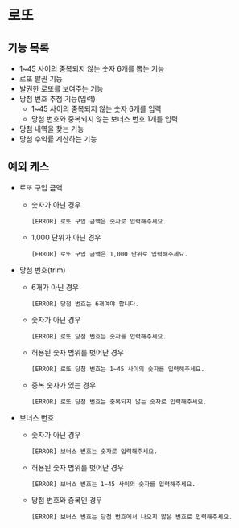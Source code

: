 # 로또

## 기능 목록

- 1~45 사이의 중복되지 않는 숫자 6개를 뽑는 기능
- 로또 발권 기능
- 발권한 로또를 보여주는 기능
- 당첨 번호 추첨 기능(입력)
  - 1~45 사이의 중복되지 않는 숫자 6개를 입력
  - 당첨 번호와 중복되지 않는 보너스 번호 1개를 입력
- 당첨 내역을 찾는 기능
- 당첨 수익률 계산하는 기능

## 예외 케스

- 로또 구입 금액

  - 숫자가 아닌 경우
    ```
    [ERROR] 로또 구입 금액은 숫자로 입력해주세요.
    ```
  - 1,000 단위가 아닌 경우

    ```
    [ERROR] 로또 구입 금액은 1,000 단위로 입력해주세요.
    ```

- 당첨 번호(trim)

  - 6개가 아닌 경우
    ```
    [ERROR] 당첨 번호는 6개여야 합니다.
    ```
  - 숫자가 아닌 경우
    ```
    [ERROR] 로또 당첨 번호는 숫자를 입력해주세요.
    ```
  - 허용된 숫자 범위를 벗어난 경우
    ```
    [ERROR] 로또 당첨 번호는 1~45 사이의 숫자를 입력해주세요.
    ```
  - 중복 숫자가 있는 경우
    ```
    [ERROR] 로또 당첨 번호는 중복되지 않는 숫자로 입력해주세요.
    ```

- 보너스 번호

  - 숫자가 아닌 경우
    ```
    [ERROR] 보너스 번호는 숫자로 입력해주세요.
    ```
  - 허용된 숫자 범위를 벗어난 경우
    ```
    [ERROR] 보너스 번호는 1~45 사이의 숫자를 입력해주세요.
    ```
  - 당첨 번호와 중복인 경우
    ```
    [ERROR] 보너스 번호는 당첨 번호에서 나오지 않은 번호로 입력해주세요.
    ```
